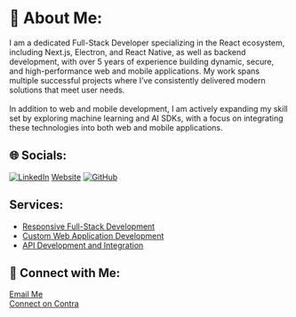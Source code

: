 # 💫 About Me:
I am a dedicated Full-Stack Developer specializing in the React ecosystem, including Next.js, Electron, and React Native, as well as backend development, with over 5 years of experience building dynamic, secure, and high-performance web and mobile applications. My work spans multiple successful projects where I’ve consistently delivered modern solutions that meet user needs.<br><br>In addition to web and mobile development, I am actively expanding my skill set by exploring machine learning and AI SDKs, with a focus on integrating these technologies into both web and mobile applications.

## 🌐 Socials:
[![LinkedIn](https://img.shields.io/badge/LinkedIn-%230077B5.svg?logo=linkedin&logoColor=white)](https://www.linkedin.com/in/daniyalafaqi/) 
[Website](https://daniafaqi.contra.com/) 
[![GitHub](https://img.shields.io/badge/GitHub-%23121011.svg?logo=github&logoColor=white)](https://github.com/dice1546)

## Services:
- [Responsive Full-Stack Development](https://contra.com/s/ZBEEsRA3-responsive-full-stack-development)
- [Custom Web Application Development](https://contra.com/s/NFsAqevU-custom-web-application-development)
- [API Development and Integration](https://contra.com/s/rFmEsB66-api-development-and-integration)
  

## 💬 Connect with Me:
[Email Me](mailto:daniyal.afaqi@gmail.com)<br/>
[Connect on Contra](https://contra.com/daniafaqi)
